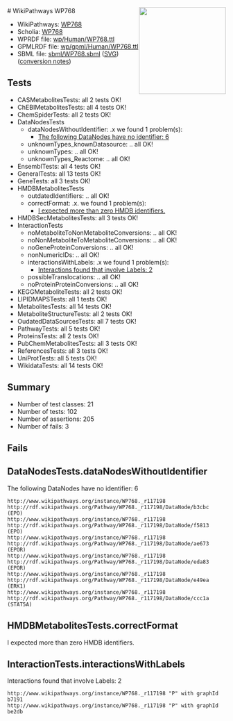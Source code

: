 <img style="float: right; width: 200px" src="../logo.png" />
# WikiPathways WP768

* WikiPathways: [WP768](https://identifiers.org/wikipathways:WP768)
* Scholia: [WP768](https://scholia.toolforge.org/wikipathways/WP768)
* WPRDF file: [wp/Human/WP768.ttl](../wp/Human/WP768.ttl)
* GPMLRDF file: [wp/gpml/Human/WP768.ttl](../wp/gpml/Human/WP768.ttl)
* SBML file: [sbml/WP768.sbml](../sbml/WP768.sbml) ([SVG](../sbml/WP768.svg)) ([conversion notes](../sbml/WP768.txt))

## Tests
* CASMetabolitesTests: all 2 tests OK!
* ChEBIMetabolitesTests: all 4 tests OK!
* ChemSpiderTests: all 2 tests OK!
* DataNodesTests
    * dataNodesWithoutIdentifier: .x we found 1 problem(s):
        * [The following DataNodes have no identifier: 6](#d2d32fa5)
    * unknownTypes_knownDatasource: .. all OK!
    * unknownTypes: .. all OK!
    * unknownTypes_Reactome: .. all OK!
* EnsemblTests: all 4 tests OK!
* GeneralTests: all 13 tests OK!
* GeneTests: all 3 tests OK!
* HMDBMetabolitesTests
    * outdatedIdentifiers: .. all OK!
    * correctFormat: .x. we found 1 problem(s):
        * [I expected more than zero HMDB identifiers.](#ad154c1e)
* HMDBSecMetabolitesTests: all 3 tests OK!
* InteractionTests
    * noMetaboliteToNonMetaboliteConversions: .. all OK!
    * noNonMetaboliteToMetaboliteConversions: .. all OK!
    * noGeneProteinConversions: .. all OK!
    * nonNumericIDs: .. all OK!
    * interactionsWithLabels: .x we found 1 problem(s):
        * [Interactions found that involve Labels: 2](#630d2679)
    * possibleTranslocations: .. all OK!
    * noProteinProteinConversions: .. all OK!
* KEGGMetaboliteTests: all 2 tests OK!
* LIPIDMAPSTests: all 1 tests OK!
* MetabolitesTests: all 14 tests OK!
* MetaboliteStructureTests: all 2 tests OK!
* OudatedDataSourcesTests: all 7 tests OK!
* PathwayTests: all 5 tests OK!
* ProteinsTests: all 2 tests OK!
* PubChemMetabolitesTests: all 3 tests OK!
* ReferencesTests: all 3 tests OK!
* UniProtTests: all 5 tests OK!
* WikidataTests: all 14 tests OK!


## Summary

* Number of test classes: 21
* Number of tests: 102
* Number of assertions: 205
* Number of fails: 3

## Fails

<a name="d2d32fa5" />

## DataNodesTests.dataNodesWithoutIdentifier

The following DataNodes have no identifier: 6
```
http://www.wikipathways.org/instance/WP768._r117198 http://rdf.wikipathways.org/Pathway/WP768._r117198/DataNode/b3cbc (EPO)
http://www.wikipathways.org/instance/WP768._r117198 http://rdf.wikipathways.org/Pathway/WP768._r117198/DataNode/f5813 (EPO)
http://www.wikipathways.org/instance/WP768._r117198 http://rdf.wikipathways.org/Pathway/WP768._r117198/DataNode/ae673 (EPOR)
http://www.wikipathways.org/instance/WP768._r117198 http://rdf.wikipathways.org/Pathway/WP768._r117198/DataNode/eda83 (EPOR)
http://www.wikipathways.org/instance/WP768._r117198 http://rdf.wikipathways.org/Pathway/WP768._r117198/DataNode/e49ea (ERK1)
http://www.wikipathways.org/instance/WP768._r117198 http://rdf.wikipathways.org/Pathway/WP768._r117198/DataNode/ccc1a (STAT5A)
```

<a name="ad154c1e" />

## HMDBMetabolitesTests.correctFormat

I expected more than zero HMDB identifiers.
<a name="630d2679" />

## InteractionTests.interactionsWithLabels

Interactions found that involve Labels: 2
```
http://www.wikipathways.org/instance/WP768._r117198 "P" with graphId b7191
http://www.wikipathways.org/instance/WP768._r117198 "P" with graphId be2db
```

